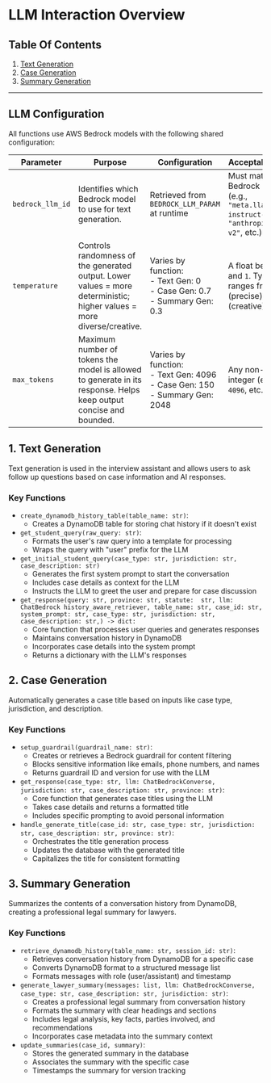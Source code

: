 # LLM Interaction Overview

## Table Of Contents
1. [Text Generation](#1-text-generation)
2. [Case Generation](#2-case-generation)
3. [Summary Generation](#3-summary-generation)

---

## LLM Configuration
All functions use AWS Bedrock models with the following shared configuration:

| Parameter        | Purpose                                                                                                                                                                                                                              | Configuration                                         | Acceptable Values                                                                                          |
|------------------|--------------------------------------------------------------------------------------------------------------------------------------------------------------------------------------------------------------------------------------|-------------------------------------------------------|------------------------------------------------------------------------------------------------------------|
| `bedrock_llm_id` | Identifies which Bedrock model to use for text generation.                                                                                                                                      | Retrieved from `BEDROCK_LLM_PARAM` at runtime         | Must match a valid Bedrock model ID (e.g., `"meta.llama3-70b-instruct-v1"`, `"anthropic.claude-v2"`, etc.) |
| `temperature`     | Controls randomness of the generated output. Lower values = more deterministic; higher values = more diverse/creative.                                                                                                              | Varies by function:<br>- Text Gen: 0<br>- Case Gen: 0.7<br>- Summary Gen: 0.3                                                 | A float between `0` and `1`. Typically ranges from `0.0` (precise) to `1.0` (creative).                     |
| `max_tokens`      | Maximum number of tokens the model is allowed to generate in its response. Helps keep output concise and bounded.                                                                                                                   | Varies by function:<br>- Text Gen: 4096<br>- Case Gen: 150<br>- Summary Gen: 2048                                                 | Any non-negative integer (e.g., `1`, `50`, `4096`, etc.).                                                  |

## 1. Text Generation

Text generation is used in the interview assistant and allows users to ask follow up questions based on case information and AI responses. 

### Key Functions
- `create_dynamodb_history_table(table_name: str)`:
    - Creates a DynamoDB table for storing chat history if it doesn't exist
- `get_student_query(raw_query: str)`:
    - Formats the user's raw query into a template for processing
    - Wraps the query with "user" prefix for the LLM
- `get_initial_student_query(case_type: str, jurisdiction: str, case_description: str)`
    - Generates the first system prompt to start the conversation
    - Includes case details as context for the LLM
    - Instructs the LLM to greet the user and prepare for case discussion
- `get_response(query: str, province: str, statute:  str, llm: ChatBedrock history_aware_retriever, table_name: str, case_id: str, system_prompt: str, case_type: str, jurisdiction: str, case_description: str,) -> dict:`
    - Core function that processes user queries and generates responses
    - Maintains conversation history in DynamoDB
    - Incorporates case details into the system prompt
    - Returns a dictionary with the LLM's responses

## 2. Case Generation

Automatically generates a case title based on inputs like case type, jurisdiction, and description.

### Key Functions
- `setup_guardrail(guardrail_name: str)`:
    - Creates or retrieves a Bedrock guardrail for content filtering
    - Blocks sensitive information like emails, phone numbers, and names
    - Returns guardrail ID and version for use with the LLM
- `get_response(case_type: str, llm: ChatBedrockConverse, jurisdiction: str, case_description: str, province: str)`:
    - Core function that generates case titles using the LLM
    - Takes case details and returns a formatted title
    - Includes specific prompting to avoid personal information
- `handle_generate_title(case_id: str, case_type: str, jurisdiction: str, case_description: str, province: str)`:
    - Orchestrates the title generation process
    - Updates the database with the generated title
    - Capitalizes the title for consistent formatting


## 3. Summary Generation

Summarizes the contents of a conversation history from DynamoDB, creating a professional legal summary for lawyers.

### Key Functions
- `retrieve_dynamodb_history(table_name: str, session_id: str)`:
    - Retrieves conversation history from DynamoDB for a specific case
    - Converts DynamoDB format to a structured message list
    - Formats messages with role (user/assistant) and timestamp
- `generate_lawyer_summary(messages: list, llm: ChatBedrockConverse, case_type: str, case_description: str, jurisdiction: str)`:
    - Creates a professional legal summary from conversation history
    - Formats the summary with clear headings and sections
    - Includes legal analysis, key facts, parties involved, and recommendations
    - Incorporates case metadata into the summary context
- `update_summaries(case_id, summary)`:
    - Stores the generated summary in the database
    - Associates the summary with the specific case
    - Timestamps the summary for version tracking

